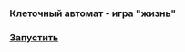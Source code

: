 <h3>Клеточный автомат - игра "жизнь"</h3>
<h3><a href="https://igoromashov.github.io/Game-of-Life/index.html">Запустить</a></h3>
